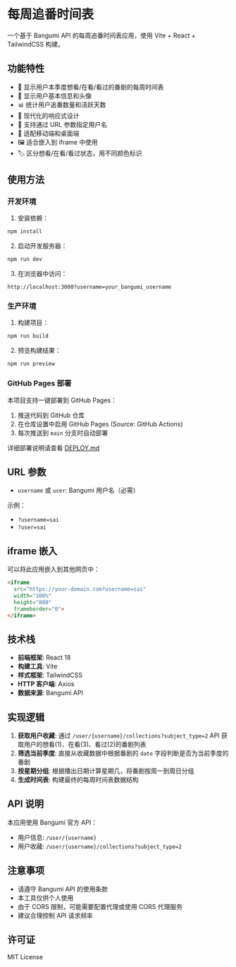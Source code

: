 # 每周追番时间表

一个基于 Bangumi API 的每周追番时间表应用，使用 Vite + React + TailwindCSS 构建。

## 功能特性

- 📅 显示用户本季度想看/在看/看过的番剧的每周时间表
- 👤 显示用户基本信息和头像
- 📊 统计用户追番数量和活跃天数
- 🎨 现代化的响应式设计
- 🔗 支持通过 URL 参数指定用户名
- 📱 适配移动端和桌面端
- 🖼️ 适合嵌入到 iframe 中使用
- 🏷️ 区分想看/在看/看过状态，用不同颜色标识

## 使用方法

### 开发环境

1. 安装依赖：
```bash
npm install
```

2. 启动开发服务器：
```bash
npm run dev
```

3. 在浏览器中访问：
```
http://localhost:3000?username=your_bangumi_username
```

### 生产环境

1. 构建项目：
```bash
npm run build
```

2. 预览构建结果：
```bash
npm run preview
```

### GitHub Pages 部署

本项目支持一键部署到 GitHub Pages：

1. 推送代码到 GitHub 仓库
2. 在仓库设置中启用 GitHub Pages (Source: GitHub Actions)
3. 每次推送到 `main` 分支时自动部署

详细部署说明请查看 [DEPLOY.md](./DEPLOY.md)

## URL 参数

- `username` 或 `user`: Bangumi 用户名（必需）

示例：
- `?username=sai`
- `?user=sai`

## iframe 嵌入

可以将此应用嵌入到其他网页中：

```html
<iframe
  src="https://your-domain.com?username=sai"
  width="100%"
  height="800"
  frameborder="0">
</iframe>
```

## 技术栈

- **前端框架**: React 18
- **构建工具**: Vite
- **样式框架**: TailwindCSS
- **HTTP 客户端**: Axios
- **数据来源**: Bangumi API

## 实现逻辑

1. **获取用户收藏**: 通过 `/user/{username}/collections?subject_type=2` API 获取用户的想看(1)、在看(3)、看过(2)的番剧列表
2. **筛选当前季度**: 直接从收藏数据中根据番剧的 `date` 字段判断是否为当前季度的番剧
3. **按星期分组**: 根据播出日期计算星期几，将番剧按周一到周日分组
4. **生成时间表**: 构建最终的每周时间表数据结构

## API 说明

本应用使用 Bangumi 官方 API：
- 用户信息: `/user/{username}`
- 用户收藏: `/user/{username}/collections?subject_type=2`

## 注意事项

- 请遵守 Bangumi API 的使用条款
- 本工具仅供个人使用
- 由于 CORS 限制，可能需要配置代理或使用 CORS 代理服务
- 建议合理控制 API 请求频率

## 许可证

MIT License
